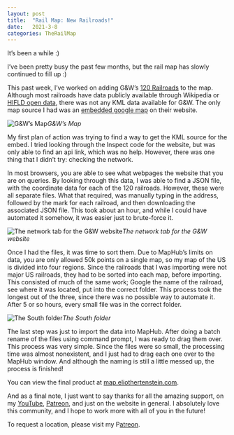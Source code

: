 ```yaml
---
layout: post
title:  "Rail Map: New Railroads!"
date:   2021-3-8
categories: TheRailMap
---
```

It’s been a while :)

I’ve been pretty busy the past few months, but the rail map has slowly continued to fill up :)

This past week, I’ve worked on adding G&W’s [120 Railroads](https://en.wikipedia.org/wiki/List_of_railroads_owned_by_Genesee_%26_Wyoming#Other) to the map. Although most railroads have data publicly available through Wikipedia or [HIFLD open data](https://hifld-geoplatform.opendata.arcgis.com/), there was not any KML data available for G&W. The only map source I had was an [embedded google map](https://gwrr.com/about_us/maps#north-america) on their website.

![G&W’s Map](https://cdn-images-1.medium.com/max/2000/1*JJ4FaGvNNT1q2MRwyWcj9Q.png)*G&W’s Map*

My first plan of action was trying to find a way to get the KML source for the embed. I tried looking through the Inspect code for the website, but was only able to find an api link, which was no help. However, there was one thing that I didn’t try: checking the network.

In most browsers, you are able to see what webpages the website that you are on queries. By looking through this data, I was able to find a JSON file, with the coordinate data for each of the 120 railroads. However, these were all separate files. What that required, was manually typing in the address, followed by the mark for each railroad, and then downloading the associated JSON file. This took about an hour, and while I could have automated it somehow, it was easier just to brute-force it.

![The network tab for the G&W website](https://cdn-images-1.medium.com/max/3774/1*8MDm7e9R_bqIZys6MVFtIw.png)*The network tab for the G&W website*

Once I had the files, it was time to sort them. Due to MapHub’s limits on data, you are only allowed 50k points on a single map, so my map of the US is divided into four regions. Since the railroads that I was importing were not major US railroads, they had to be sorted into each map, before importing. This consisted of much of the same work; Google the name of the railroad, see where it was located, put into the correct folder. This process took the longest out of the three, since there was no possible way to automate it. After 5 or so hours, every small file was in the correct folder.

![The South folder](https://cdn-images-1.medium.com/max/2542/1*l_Pvb1yfU8WwHf2O-GIHIg.png)*The South folder*

The last step was just to import the data into MapHub. After doing a batch rename of the files using command prompt, I was ready to drag them over. This process was very simple. Since the files were so small, the processing time was almost nonexistent, and I just had to drag each one over to the MapHub window. And although the naming is still a little messed up, the process is finished!

You can view the final product at [map.eliothertenstein.com](http://map.eliothertenstein.com).

And as a final note, I just want to say thanks for all the amazing support, on my [YouTube](https://www.youtube.com/channel/UCMgxeBL7wpBOjhVHBluvTrQ), [Patreon](http://patreon.com/eliothertenstein), and just on the website in general. I absolutely love this community, and I hope to work more with all of you in the future!

To request a location, please visit my P[atreon](http://patreon.com/eliothertenstein).